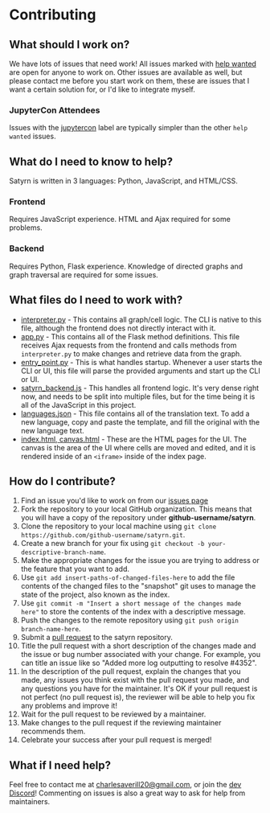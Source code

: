 # Contributing

## What should I work on?
We have lots of issues that need work! All issues marked with 
[help wanted](https://github.com/CharlesAverill/satyrn/issues?q=is%3Aissue+is%3Aopen+label%3A%22help+wanted%22) are open for anyone to work on.
Other issues are available as well, but please contact me before you start work on them, these are issues that I want a certain solution for, or I'd
like to integrate myself.
### JupyterCon Attendees
Issues with the [jupytercon](https://github.com/CharlesAverill/satyrn/issues?q=is%3Aissue+is%3Aopen+label%3Ajupytercon) label are typically simpler than
the other `help wanted` issues.

## What do I need to know to help?
Satyrn is written in 3 languages: Python, JavaScript, and HTML/CSS. 
### Frontend
Requires JavaScript experience. HTML and Ajax required for some problems.
### Backend
Requires Python, Flask experience. Knowledge of directed graphs and graph traversal are required for some issues.

## What files do I need to work with?
- [interpreter.py](https://github.com/CharlesAverill/satyrn/blob/master/satyrn_python/interpreter.py) - This contains all graph/cell logic. The CLI is native
to this file, although the frontend does not directly interact with it.
- [app.py](https://github.com/CharlesAverill/satyrn/blob/master/satyrn_python/app.py) - This contains all of the Flask method definitions. This file receives
Ajax requests from the frontend and calls methods from `interpreter.py` to make changes and retrieve data from the graph.
- [entry_point.py](https://github.com/CharlesAverill/satyrn/blob/master/satyrn_python/entry_point.py) - This is what handles startup. Whenever a user starts
the CLI or UI, this file will parse the provided arguments and start up the CLI or UI.
- [satyrn_backend.js](https://github.com/CharlesAverill/satyrn/blob/master/satyrn_python/static/js/satyrn_backend.js) - This handles all frontend logic. It's
very dense right now, and needs to be split into multiple files, but for the time being it is all of the JavaScript in this project.
- [languages.json](https://github.com/CharlesAverill/satyrn/blob/master/satyrn_python/static/js/languages.json) - This file contains all of the translation
text. To add a new language, copy and paste the template, and fill the original with the new language text. 
- [index.html, canvas.html](https://github.com/CharlesAverill/satyrn/tree/master/satyrn_python/templates) - These are the HTML pages for the UI. The canvas
is the area of the UI where cells are moved and edited, and it is rendered inside of an `<iframe>` inside of the index page. 

## How do I contribute?
1. Find an issue you'd like to work on from our [issues page](https://github.com/CharlesAverill/satyrn/issues)
2. Fork the repository to your local GitHub organization. This means that you will have a copy of the repository under 
**github-username/satyrn**.
3. Clone the repository to your local machine using `git clone https://github.com/github-username/satyrn.git`.
4. Create a new branch for your fix using `git checkout -b your-descriptive-branch-name`.
5. Make the appropriate changes for the issue you are trying to address or the feature that you want to add.
6. Use `git add insert-paths-of-changed-files-here` to add the file contents of the changed files to the "snapshot" git uses to manage the state of the project, also known as the index.
7. Use `git commit -m "Insert a short message of the changes made here"` to store the contents of the index with a descriptive message.
8. Push the changes to the remote repository using `git push origin branch-name-here`.
9. Submit a [pull request](https://github.com/CharlesAverill/satyrn/pulls) to the satyrn repository.
10. Title the pull request with a short description of the changes made and the issue or bug number associated with your change. For example, you can title an issue like so "Added more log outputting to resolve #4352".
11. In the description of the pull request, explain the changes that you made, any issues you think exist with the pull request you made, and any questions you have for the maintainer. It's OK if your pull request is not perfect (no pull request is), the reviewer will be able to help you fix any problems and improve it!
12. Wait for the pull request to be reviewed by a maintainer.
13. Make changes to the pull request if the reviewing maintainer recommends them.
14. Celebrate your success after your pull request is merged!

## What if I need help?
Feel free to contact me at charlesaverill20@gmail.com, or join the [dev Discord](https://discord.gg/AEZtttJ)! Commenting on issues is also a great way to
ask for help from maintainers.
